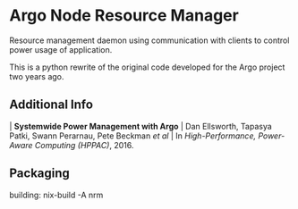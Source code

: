 # Argo Node Resource Manager

Resource management daemon using communication with clients to control
power usage of application.

This is a python rewrite of the original code developed for the Argo project
two years ago.

## Additional Info

| **Systemwide Power Management with Argo**
| Dan Ellsworth, Tapasya Patki, Swann Perarnau, Pete Beckman *et al*
| In *High-Performance, Power-Aware Computing (HPPAC)*, 2016.

## Packaging

building:
nix-build -A nrm
